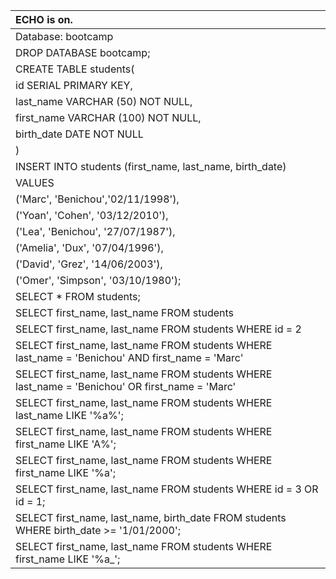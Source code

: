 |ECHO is on.|
|:----|
|Database: bootcamp|
| DROP DATABASE bootcamp;|
|CREATE TABLE students(|
|id SERIAL PRIMARY KEY,|
|last_name VARCHAR (50) NOT NULL,|
|first_name VARCHAR (100) NOT NULL,|
|birth_date DATE NOT NULL|
| )|
| INSERT INTO students (first_name, last_name, birth_date)|
|VALUES|
|('Marc', 'Benichou','02/11/1998'),|
|('Yoan', 'Cohen', '03/12/2010'),|
|('Lea', 'Benichou', '27/07/1987'),|
|('Amelia', 'Dux', '07/04/1996'),|
|('David', 'Grez', '14/06/2003'),|
|('Omer', 'Simpson', '03/10/1980');|
|SELECT * FROM students;|
|SELECT first_name, last_name FROM students|
|SELECT first_name, last_name FROM students WHERE id = 2|
|SELECT first_name, last_name FROM students WHERE last_name = 'Benichou' AND first_name = 'Marc'|
|SELECT first_name, last_name FROM students WHERE last_name = 'Benichou' OR first_name = 'Marc'|
|SELECT first_name, last_name FROM students WHERE last_name LIKE '%a%';|
|SELECT first_name, last_name FROM students WHERE first_name LIKE 'A%';|
|SELECT first_name, last_name FROM students WHERE first_name LIKE '%a';|
|SELECT first_name, last_name FROM students WHERE id = 3 OR id = 1;|
|SELECT first_name, last_name, birth_date FROM students WHERE birth_date >= '1/01/2000';|
|SELECT first_name, last_name FROM students WHERE first_name LIKE '%a_';|

